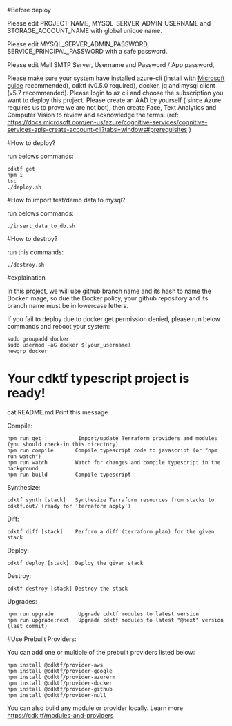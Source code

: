 #Before deploy

Please edit PROJECT_NAME, MYSQL_SERVER_ADMIN_USERNAME and STORAGE_ACCOUNT_NAME with global unique name.

Please edit MYSQL_SERVER_ADMIN_PASSWORD, SERVICE_PRINCIPAL_PASSWORD with a safe password.

Please edit Mail SMTP Server, Username and Password / App password,

Please make sure your system have installed azure-cli (install with [Microsoft guide](https://docs.microsoft.com/en-us/cli/azure/install-azure-cli) recommended), cdktf (v0.5.0 required), docker, jq and mysql client (v5.7 recommended).
Please login to az cli and choose the subscription you want to deploy this project.
Please create an AAD by yourself ( since Azure requires us to prove we are not bot),
then create Face, Text Analytics and Computer Vision to review and acknowledge the terms.
(ref: https://docs.microsoft.com/en-us/azure/cognitive-services/cognitive-services-apis-create-account-cli?tabs=windows#prerequisites )

#How to deploy?

run belows commands:

    cdktf get
    npm i
    tsc
    ./deploy.sh
#How to import test/demo data to mysql?

run belows commands:

    ./insert_data_to_db.sh
#How to destroy?

run this commands:

    ./destroy.sh

#explaination

In this project, we will use github branch name and its hash to name the Docker image,
so due the Docker policy, your github repository and its branch name must be in lowercase letters.



If you fail to deploy due to docker get permission denied, please run below commands and reboot your system:

    sudo groupadd docker
    sudo usermod -aG docker $(your_username)
    newgrp docker


#  Your cdktf typescript project is ready!

cat README.md                Print this message

Compile:

    npm run get :          Import/update Terraform providers and modules (you should check-in this directory)
    npm run compile       Compile typescript code to javascript (or "npm run watch")
    npm run watch         Watch for changes and compile typescript in the background
    npm run build         Compile typescript

Synthesize:

    cdktf synth [stack]   Synthesize Terraform resources from stacks to cdktf.out/ (ready for 'terraform apply')

Diff:

    cdktf diff [stack]    Perform a diff (terraform plan) for the given stack

Deploy:

    cdktf deploy [stack]  Deploy the given stack

Destroy:

    cdktf destroy [stack] Destroy the stack


Upgrades:

    npm run upgrade        Upgrade cdktf modules to latest version
    npm run upgrade:next   Upgrade cdktf modules to latest "@next" version (last commit)

#Use Prebuilt Providers:

You can add one or multiple of the prebuilt providers listed below:

    npm install @cdktf/provider-aws
    npm install @cdktf/provider-google
    npm install @cdktf/provider-azurerm
    npm install @cdktf/provider-docker
    npm install @cdktf/provider-github
    npm install @cdktf/provider-null

You can also build any module or provider locally. Learn more https://cdk.tf/modules-and-providers

